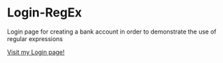 # Login-RegEx

Login page for creating a bank account in order to demonstrate the use of regular expressions

<a href="https://tosibakoludo.github.io/Login-RegEx/">Visit my Login page!</a>